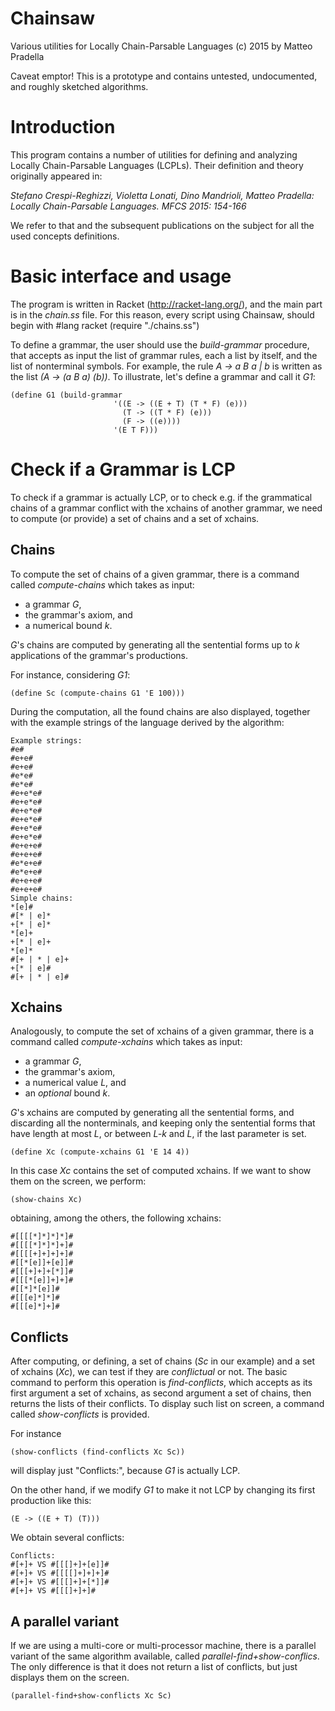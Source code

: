 # Chainsaw
Various utilities for Locally Chain-Parsable Languages
(c) 2015 by Matteo Pradella

Caveat emptor! This is a prototype and contains untested, undocumented, and roughly sketched algorithms.

# Introduction

This program contains a number of utilities for defining and analyzing Locally Chain-Parsable Languages (LCPLs). Their definition and theory originally appeared in:

*Stefano Crespi-Reghizzi, Violetta Lonati, Dino Mandrioli, Matteo Pradella: Locally Chain-Parsable Languages. MFCS 2015: 154-166*

We refer to that and the subsequent publications on the subject for all the used concepts definitions.

# Basic interface and usage

The program is written in Racket (http://racket-lang.org/), and the main part is in the *chain.ss* file. For this reason, every script using Chainsaw, should begin with
    #lang racket
    (require "./chains.ss")

To define a grammar, the user should use the *build-grammar* procedure, that accepts as input the list of grammar rules, each a list by itself, and the list of nonterminal symbols.
For example, the rule *A -> a B a | b* is written as the list *(A -> (a B a) (b))*.
To illustrate, let's define a grammar and call it *G1*:

    (define G1 (build-grammar
                           '((E -> ((E + T) (T * F) (e)))
                             (T -> ((T * F) (e)))
                             (F -> ((e))))
                           '(E T F)))
    

# Check if a Grammar is LCP

To check if a grammar is actually LCP, or to check e.g. if the grammatical chains of a grammar conflict with the xchains of another grammar, we need to compute (or provide) a set of chains and a set of xchains.


## Chains

To compute the set of chains of a given grammar, there is a command called *compute-chains* which takes as input:

  - a grammar *G*,
  - the grammar's axiom, and
  - a numerical bound *k*.

*G*'s chains are computed by generating all the sentential forms up to *k* applications of the grammar's productions.

For instance, considering *G1*:

    (define Sc (compute-chains G1 'E 100)))

During the computation, all the found chains are also displayed, together with
the example strings of the language derived by the algorithm:

    Example strings:
    #e#
    #e+e#
    #e+e#
    #e*e#
    #e*e#
    #e+e*e#
    #e+e*e#
    #e+e*e#
    #e+e*e#
    #e+e*e#
    #e+e*e#
    #e+e+e#
    #e+e+e#
    #e*e+e#
    #e*e+e#
    #e+e+e#
    #e+e+e#
    Simple chains:
    *[e]#
    #[* | e]*
    +[* | e]*
    *[e]+
    +[* | e]+
    *[e]*
    #[+ | * | e]+
    +[* | e]#
    #[+ | * | e]#


## Xchains

Analogously, to compute the set of xchains of a given grammar, there is a command called *compute-xchains* which takes as input:

  - a grammar *G*,
  - the grammar's axiom,
  - a numerical value *L*, and
  - an *optional* bound *k*.

*G*'s xchains are computed by generating all the sentential forms, and discarding all the nonterminals, and keeping only the sentential forms that have length at most *L*, or between *L-k* and *L*, if the last parameter is set. 

    (define Xc (compute-xchains G1 'E 14 4))

In this case *Xc* contains the set of computed xchains. If we want to
show them on the screen, we perform:

    (show-chains Xc)

obtaining, among the others, the following xchains:

    #[[[[*]*]*]*]#
    #[[[[*]*]*]+]#
    #[[[[+]+]+]+]#
    #[[*[e]]+[e]]#
    #[[[+]+]+[*]]#
    #[[[*[e]]+]+]#
    #[[*]*[e]]#
    #[[[e]*]*]#
    #[[[e]*]+]#


## Conflicts

After computing, or defining, a set of chains (*Sc* in our example) and a set of xchains (*Xc*), we can test if they are *conflictual* or not.
The basic command to perform this operation is *find-conflicts*, which accepts
as its first argument a set of xchains, as second argument a set of chains,
then returns the lists of their conflicts.
To display such list on screen, a command called *show-conflicts* is provided.

For instance

    (show-conflicts (find-conflicts Xc Sc))

will display just "Conflicts:", because *G1* is actually LCP.

On the other hand, if we modify *G1* to make it not LCP by changing its first
production like this:
        
    (E -> ((E + T) (T)))

We obtain several conflicts:

    Conflicts:
    #[+]+ VS #[[[]+]+[e]]#
    #[+]+ VS #[[[[]+]+]+]#
    #[+]+ VS #[[[]+]+[*]]#
    #[+]+ VS #[[[]+]+]#


## A parallel variant

If we are using a multi-core or multi-processor machine, there is a parallel
variant of the same algorithm available, called *parallel-find+show-conflics*.
The only difference is that it does not return a list of conflicts, but just
displays them on the screen.

    (parallel-find+show-conflicts Xc Sc)


